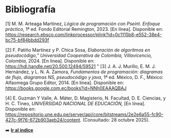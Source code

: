 # Bibliografía
[1] M. M. Arteaga Martínez, *Lógica de programación con Pseint. Enfoque práctico*, 1ª ed. Fondo Editorial Remington, 2023. [En línea]. Disponible en: https://research.ebsco.com/linkprocessor/plink?id=0c1115b8-e552-38e4-bc75-bf84bbdd293f

[2] F. Patiño Martínez y P. Chica Sosa, *Elaboración de algoritmos en pseudocódigo,” Universidad Cooperativa de Colombia, Villavicencio, Colombia*, 2024. [En línea]. Disponible en: https://hdl.handle.net/20.500.12494/59521
"
[3] J. A. J. Murillo, E. M. J. Hernández, y L. N. A. Zamora, *Fundamentos de programación: diagramas de flujo, diagramas NS, pseudocódigo y java*, 1ª ed. México, D. F., México: Alfaomega Grupo Editor, 2014. [En línea]. Disponible en: https://books.google.com.ec/books?id=NNh0EAAAQBAJ

[4] E. Guzmán Y Valle, A. Máter, D. Magisterio, N. Facultad, D. E. Ciencias, y H. C. Tineo, *UNIVERSIDAD NACIONAL DE EDUCACIÓN,* [En línea]. Disponible en: https://repositorio.une.edu.pe/server/api/core/bitstreams/2e2e6a55-fc90-427c-9f76-672b903aeb24/content. (Consultado: 28 octubre 2025).

➡️ [**Ir al índice**](/index.md)
